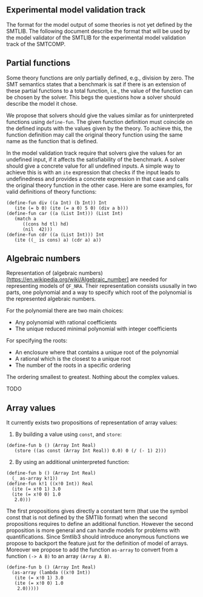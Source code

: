## Experimental model validation track

The format for the model output of some theories is not yet defined by the
SMTLIB. The following document describe the format that will be used by the
model validator of the SMTLIB for the experimental model validation track of the
SMTCOMP.

## Partial functions

Some theory functions are only partially defined, e.g., division by
zero.  The SMT semantics states that a benchmark is sat if there is an
extension of these partial functions to a total function, i.e., the
value of the function can be chosen by the solver.  This begs the
questions how a solver should describe the model it chose.

We propose that solvers should give the values similar as for
uninterpreted functions using `define-fun`.  The given function definition
must coincide on the defined inputs with the values given by the
theory.  To achieve this, the function definition may call the original theory
function using the same name as the function that is defined.

In the model validation track require that solvers give the values for
an undefined input, if it affects the satisfiability of the benchmark.
A solver should give a concrete value for all undefined inputs.  A
simple way to achieve this is with an `ite` expression that checks if
the input leads to undefinedness and provides a concrete expression in
that case and calls the original theory function in the other case.
Here are some examples, for valid definitions of theory functions:

```smt2
(define-fun div ((a Int) (b Int)) Int
   (ite (= b 0) (ite (= a 0) 5 0) (div a b)))
(define-fun car ((a (List Int))) (List Int)
   (match a
      ((cons hd tl) hd)
      (nil  42)))
(define-fun cdr ((a (List Int))) Int
   (ite ((_ is cons) a) (cdr a) a))
```

## Algebraic numbers

Representation of (algebraic
numbers)[https://en.wikipedia.org/wiki/Algebraic_number] are needed for
representing models of `QF_NRA`. Their representation consists ususally in two
parts, one polynomial and a way to specify which root of the polynomial is the
represented algebraic numbers.

For the polynomial there are two main choices:

* Any polynomial with rational coefficients
* The unique reduced minimal polynomial with integer coefficients

For specifying the roots:

* An enclosure where that contains a unique root of the polynomial
* A rational which is the closest to a unique root
* The number of the roots in a specific ordering

The ordering smallest to greatest. Nothing about the complex values.

TODO

## Array values

It currently exists two propositions of representation of array values:

1. By building a value using `const`, and  `store`:
```smt2
(define-fun b () (Array Int Real)
   (store ((as const (Array Int Real)) 0.0) 0 (/ (- 1) 2)))
```
2. By using an additional uninterpreted function:
```smt2
(define-fun b () (Array Int Real)
  (_ as-array k!1))
(define-fun k!1 ((x!0 Int)) Real
  (ite (= x!0 1) 3.0
  (ite (= x!0 0) 1.0
   2.0)))
```

The first propositions gives directly a constant term (that use the symbol const
that is not defined by the SMTlib format) when the second propositions requires
to define an additional function. However the second proposition is more general
and can handle models for problems with quantifications. Since Smtlib3 should
introduce anonymous functions we propose to backport the feature just for the
definition of model of arrays. Moreover we propose to add the function `as-array` to convert from a function `(-> A B)` to an array `(Array A B)`.

```smt2
(define-fun b () (Array Int Real)
  (as-array (lambda ((x!0 Int))
   (ite (= x!0 1) 3.0
   (ite (= x!0 0) 1.0
    2.0)))))
```
